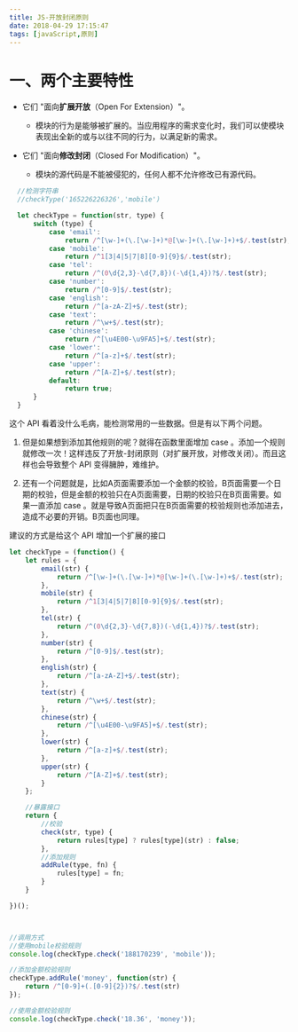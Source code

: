 ```yaml
---
title: JS-开放封闭原则
date: 2018-04-29 17:15:47
tags: [javaScript,原则]
---
```


# 一、两个主要特性

- 它们 "面向**扩展开放**（Open For Extension）"。
  - 模块的行为是能够被扩展的。当应用程序的需求变化时，我们可以使模块表现出全新的或与以往不同的行为，以满足新的需求。



- 它们 "面向**修改封闭**（Closed For Modification）"。
  - 模块的源代码是不能被侵犯的，任何人都不允许修改已有源代码。



```javascript
  //检测字符串
  //checkType('165226226326','mobile')

  let checkType = function(str, type) {
      switch (type) {
          case 'email':
              return /^[\w-]+(\.[\w-]+)*@[\w-]+(\.[\w-]+)+$/.test(str);
          case 'mobile':
              return /^1[3|4|5|7|8][0-9]{9}$/.test(str);
          case 'tel':
              return /^(0\d{2,3}-\d{7,8})(-\d{1,4})?$/.test(str);
          case 'number':
              return /^[0-9]$/.test(str);
          case 'english':
              return /^[a-zA-Z]+$/.test(str);
          case 'text':
              return /^\w+$/.test(str);
          case 'chinese':
              return /^[\u4E00-\u9FA5]+$/.test(str);
          case 'lower':
              return /^[a-z]+$/.test(str);
          case 'upper':
              return /^[A-Z]+$/.test(str);
          default:
              return true;
      }
  }
```

这个 API 看着没什么毛病，能检测常用的一些数据。但是有以下两个问题。

 

1. 但是如果想到添加其他规则的呢？就得在函数里面增加 case 。添加一个规则就修改一次！这样违反了开放-封闭原则（对扩展开放，对修改关闭）。而且这样也会导致整个 API 变得臃肿，难维护。

 

2. 还有一个问题就是，比如A页面需要添加一个金额的校验，B页面需要一个日期的校验，但是金额的校验只在A页面需要，日期的校验只在B页面需要。如果一直添加 case 。就是导致A页面把只在B页面需要的校验规则也添加进去，造成不必要的开销。B页面也同理。



建议的方式是给这个 API 增加一个扩展的接口

```javascript
let checkType = (function() {
    let rules = {
        email(str) {
            return /^[\w-]+(\.[\w-]+)*@[\w-]+(\.[\w-]+)+$/.test(str);
        },
        mobile(str) {
            return /^1[3|4|5|7|8][0-9]{9}$/.test(str);
        },
        tel(str) {
            return /^(0\d{2,3}-\d{7,8})(-\d{1,4})?$/.test(str);
        },
        number(str) {
            return /^[0-9]$/.test(str);
        },
        english(str) {
            return /^[a-zA-Z]+$/.test(str);
        },
        text(str) {
            return /^\w+$/.test(str);
        },
        chinese(str) {
            return /^[\u4E00-\u9FA5]+$/.test(str);
        },
        lower(str) {
            return /^[a-z]+$/.test(str);
        },
        upper(str) {
            return /^[A-Z]+$/.test(str);
        }
    };

    //暴露接口
    return {
        //校验
        check(str, type) {
            return rules[type] ? rules[type](str) : false;
        },
        //添加规则
        addRule(type, fn) {
            rules[type] = fn;
        }
    }

})();



//调用方式
//使用mobile校验规则
console.log(checkType.check('188170239', 'mobile'));

//添加金额校验规则
checkType.addRule('money', function(str) {
    return /^[0-9]+(.[0-9]{2})?$/.test(str)
});

//使用金额校验规则
console.log(checkType.check('18.36', 'money'));
```

